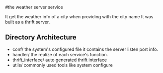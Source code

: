 #the weather server service

It get the weather info of a city when providing with the city name
It was built as a thrift server.

## Directory Architecture

+ conf/  the system's configured file it contains the server listen port info.
+ handler/ the realize of each service's function.
+ thrift_interface/  auto generated thrift interface
+ utils/ commonly used tools like system configure

